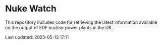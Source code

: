 # Nuke Watch

This repository includes code for retrieving the latest information available on the output of EDF nuclear power plants in the UK.

Last updated: 2025-05-13 17:11